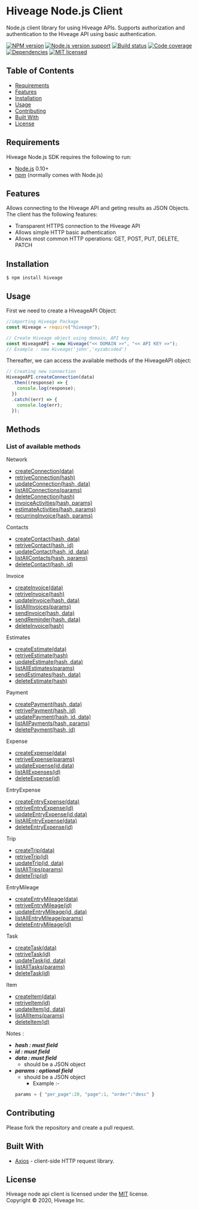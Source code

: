 # Hiveage Node.js Client

Node.js client library for using Hiveage APIs. Supports authorization and authentication to the Hiveage API using basic authentication.

[![NPM version][shield-npm]](#)
[![Node.js version support][shield-node]](#)
[![Build status][shield-build]](#)
[![Code coverage][shield-coverage]](#)
[![Dependencies][shield-dependencies]](#)
[![MIT licensed][shield-license]](#)

## Table of Contents

- [Requirements](#requirements)
- [Features](#Features)
- [Installation](#installation)
- [Usage](#usage)
- [Contributing](#contributing)
- [Built With](#built-with)
- [License](#license)

## Requirements

Hiveage Node.js SDK requires the following to run:

- [Node.js][node] 0.10+
- [npm][npm] (normally comes with Node.js)

## Features

Allows connecting to the Hiveage API and geting results as JSON Objects. The client has the following features:

- Transparent HTTPS connection to the Hiveage API
- Allows simple HTTP basic authentication
- Allows most common HTTP operations: GET, POST, PUT, DELETE, PATCH

## Installation

```console
$ npm install hiveage
```

## Usage

First we need to create a HiveageAPI Object:

```js
//importing Hiveage Package
const Hiveage = require("hiveage");

// Create Hiveage object using domain, API key
const HiveageAPI = new Hiveage("<< DOMAIN >>", "<< API KEY >>");
// Example : new Hiveage('john','xyzabcsded')
```

Thereafter, we can access the available methods of the HiveageAPI object:

```js
// Creating new connection
HiveageAPI.createConnection(data)
  .then((response) => {
    console.log(response);
  })
  .catch((err) => {
    console.log(err);
  });
```

## Methods

### List of available methods


Network

- [createConnection(data)](https://github.com/hiveage/api-nodejs-sdk/blob/master/README/NETWORK.MD#create-a-new-connection)
- [retriveConnection(hash)](https://github.com/hiveage/api-nodejs-sdk/blob/master/README/NETWORK.MD#retrieve-a-connection)
- [updateConnection(hash, data)](https://github.com/hiveage/api-nodejs-sdk/blob/master/README/NETWORK.MD#update-a-connection)
- [listAllConnections(params)](https://github.com/hiveage/api-nodejs-sdk/blob/master/README/NETWORK.MD#delete-a-connection)
- [deleteConnection(hash)](https://github.com/hiveage/api-nodejs-sdk/blob/master/README/NETWORK.MD#list-all-connections)
- [invoiceActivities(hash, params)](https://github.com/hiveage/api-nodejs-sdk/blob/master/README/NETWORK.MD#invoice-activities) 
- [estimateActivities(hash, params)](https://github.com/hiveage/api-nodejs-sdk/blob/master/README/NETWORK.MD#estimate-activities) 
- [recurringInvoice(hash, params)](https://github.com/hiveage/api-nodejs-sdk/blob/master/README/NETWORK.MD#recurring-invoice-activities)

Contacts

- [createContact(hash, data)](https://github.com/hiveage/api-nodejs-sdk/blob/master/README/CONTACT.MD#create-a-new-contact)
- [retriveContact(hash, id)](https://github.com/hiveage/api-nodejs-sdk/blob/master/README/CONTACT.MD#retrieve-a-contact)
- [updateContact(hash, id, data)](https://github.com/hiveage/api-nodejs-sdk/blob/master/README/CONTACT.MD#update-a-contact)
- [listAllContacts(hash, params)](https://github.com/hiveage/api-nodejs-sdk/blob/master/README/CONTACT.MD#list-all-contacts)
- [deleteContact(hash, id)](https://github.com/hiveage/api-nodejs-sdk/blob/master/README/CONTACT.MD#delete-a-contact)

Invoice

- [createInvoice(data)](https://github.com/hiveage/api-nodejs-sdk/blob/master/README/INVOICE.MD#create-a-invoice)
- [retriveInvoice(hash)](https://github.com/hiveage/api-nodejs-sdk/blob/master/README/INVOICE.MD#retrieve-an-invoice)
- [updateInvoice(hash, data)](https://github.com/hiveage/api-nodejs-sdk/blob/master/README/INVOICE.MD#update-an-invoice)
- [listAllInvoices(params)](https://github.com/hiveage/api-nodejs-sdk/blob/master/README/INVOICE.MD#list-all-invoices)
- [sendInvoice(hash, data)](https://github.com/hiveage/api-nodejs-sdk/blob/master/README/INVOICE.MD#send-invoice) 
- [sendReminder(hash, data)](https://github.com/hiveage/api-nodejs-sdk/blob/master/README/INVOICE.MD#send-invoice-reminder)
- [deleteInvoice(hash)](https://github.com/hiveage/api-nodejs-sdk/blob/master/README/INVOICE.MD#delete-an-invoice)

Estimates

- [createEstimate(data)](https://github.com/hiveage/api-nodejs-sdk/blob/master/README/ESTIMATE.MD#create-a-new-estimate)
- [retriveEstimate(hash)](https://github.com/hiveage/api-nodejs-sdk/blob/master/README/ESTIMATE.MD#retrieve-an-estimate)
- [updateEstimate(hash, data)](https://github.com/hiveage/api-nodejs-sdk/blob/master/README/ESTIMATE.MD#update-an-estimate)
- [listAllEstimates(params)](https://github.com/hiveage/api-nodejs-sdk/blob/master/README/ESTIMATE.MD#list-all-estimates)
- [sendEstimates(hash, data)](https://github.com/hiveage/api-nodejs-sdk/blob/master/README/ESTIMATE.MD#send-estimate)
- [deleteEstimate(hash)](https://github.com/hiveage/api-nodejs-sdk/blob/master/README/ESTIMATE.MD#delete-an-estimate)

Payment

- [createPayment(hash, data)](https://github.com/hiveage/api-nodejs-sdk/blob/master/README/PAYMENT.MD#create-a-new-payment)
- [retrivePayment(hash, id)](https://github.com/hiveage/api-nodejs-sdk/blob/master/README/PAYMENT.MD#retrieve-a-payment)
- [updatePayment(hash, id, data)](https://github.com/hiveage/api-nodejs-sdk/blob/master/README/PAYMENT.MD#update-a-payment)
- [listAllPayments(hash, params)](https://github.com/hiveage/api-nodejs-sdk/blob/master/README/PAYMENT.MD#list-all-payments)
- [deletePayment(hash, id)](https://github.com/hiveage/api-nodejs-sdk/blob/master/README/PAYMENT.MD#delete-a-payment)

Expense

- [createExpense(data)](https://github.com/hiveage/api-nodejs-sdk/blob/master/README/EXPENSE.MD#create-a-new-expense)
- [retriveExpense(params)](https://github.com/hiveage/api-nodejs-sdk/blob/master/README/EXPENSE.MD#retrieve-an-expense)
- [updateExpense(id,data)](https://github.com/hiveage/api-nodejs-sdk/blob/master/README/EXPENSE.MD#update-an-expense)
- [listAllExpenses(id)](https://github.com/hiveage/api-nodejs-sdk/blob/master/README/EXPENSE.MD#list-all-expenses)
- [deleteExpense(id)](https://github.com/hiveage/api-nodejs-sdk/blob/master/README/EXPENSE.MD#delete-an-expense)

EntryExpense

- [createEntryExpense(data)](https://github.com/hiveage/api-nodejs-sdk/blob/master/README/ENTRYEXPENSE.MD#create-a-new-expenseentry)
- [retriveEntryExpense(id)](https://github.com/hiveage/api-nodejs-sdk/blob/master/README/ENTRYEXPENSE.MD#retrieve-an-expenseentry)
- [updateEntryExpense(id,data)](https://github.com/hiveage/api-nodejs-sdk/blob/master/README/ENTRYEXPENSE.MD#update-an-expenseentry)
- [listAllEntryExpense(data)](https://github.com/hiveage/api-nodejs-sdk/blob/master/README/ENTRYEXPENSE.MD#list-all-expensesentries)
- [deleteEntryExpense(id)](https://github.com/hiveage/api-nodejs-sdk/blob/master/README/ENTRYEXPENSE.MD#delete-an-expenseentry)

Trip

- [createTrip(data)](https://github.com/hiveage/api-nodejs-sdk/blob/master/README/TRIP.MD#create-a-new-trip)
- [retriveTrip(id)](https://github.com/hiveage/api-nodejs-sdk/blob/master/README/TRIP.MD#retrieve-a-trip)
- [updateTrip(id, data)](https://github.com/hiveage/api-nodejs-sdk/blob/master/README/TRIP.MD#update-a-trip)
- [listAllTrips(params)](https://github.com/hiveage/api-nodejs-sdk/blob/master/README/TRIP.MD#list-all-trips)
- [deleteTrip(id)](https://github.com/hiveage/api-nodejs-sdk/blob/master/README/TRIP.MD#delete-a-trip)

EntryMileage

- [createEntryMileage(data)](https://github.com/hiveage/api-nodejs-sdk/blob/master/README/TASK.MD#create-a-new-mileageentry)
- [retriveEntryMileage(id)](https://github.com/hiveage/api-nodejs-sdk/blob/master/README/TASK.MD#retrieve-a-mileageentry)
- [updateEntryMileage(id, data)](https://github.com/hiveage/api-nodejs-sdk/blob/master/README/TASK.MD#update-a-mileageentry)
- [listAllEntryMileage(params)](https://github.com/hiveage/api-nodejs-sdk/blob/master/README/TASK.MD#list-all-mileageentries)
- [deleteEntryMileage(id)](https://github.com/hiveage/api-nodejs-sdk/blob/master/README/TASK.MD#delete-a-mileageentry)

Task

- [createTask(data)](https://github.com/hiveage/api-nodejs-sdk/blob/master/README/TASK.MD#create-a-new-task)
- [retriveTask(id)](https://github.com/hiveage/api-nodejs-sdk/blob/master/README/TASK.MD#retrieve-a-task)
- [updateTask(id, data)](https://github.com/hiveage/api-nodejs-sdk/blob/master/README/TASK.MD#update-a-task)
- [listAllTasks(params)](https://github.com/hiveage/api-nodejs-sdk/blob/master/README/TASK.MD#list-all-task)
- [deleteTask(id)](https://github.com/hiveage/api-nodejs-sdk/blob/master/README/TASK.MD#delete-a-task)

Item
- [createItem(data)](https://github.com/hiveage/api-nodejs-sdk/blob/master/README/ITEM.MD#create-a-new-item)
- [retriveItem(id)](https://github.com/hiveage/api-nodejs-sdk/blob/master/README/ITEM.MD#retrieve-an-item)
- [updateItem(id, data)](https://github.com/hiveage/api-nodejs-sdk/blob/master/README/ITEM.MD#update-an-item)
- [listAllItems(params)](https://github.com/hiveage/api-nodejs-sdk/blob/master/README/ITEM.MD#list-all-items)
- [deleteItem(id)](https://github.com/hiveage/api-nodejs-sdk/blob/master/README/ITEM.MD#delete-an-item)

Notes : 
- ***hash : must field***
- ***id : must field***
- ***data : must field***
  - should be a JSON object
- ***params : optional field***
  - should be a JSON object
    - Example :-
  ```js
  params = { "per_page":20, "page":1, "order":"desc" }
  ```
  
## Contributing
Please fork the repository and create a pull request.

## Built With

- [Axios](https://github.com/axios/axios) - client-side HTTP request library.

## License

Hiveage node api client is licensed under the [MIT](#) license.  
Copyright &copy; 2020, Hiveage Inc.

[node]: https://nodejs.org/
[npm]: https://www.npmjs.com/
[shield-coverage]: https://img.shields.io/badge/coverage-100%25-brightgreen.svg
[shield-dependencies]: https://img.shields.io/badge/dependencies-up%20to%20date-brightgreen.svg
[shield-license]: https://img.shields.io/badge/license-MIT-blue.svg
[shield-node]: https://img.shields.io/badge/node.js%20support-0.10–5-brightgreen.svg
[shield-npm]: https://img.shields.io/badge/npm-v1.0.0-blue.svg
[shield-build]: https://img.shields.io/badge/build-passing-brightgreen.svg
